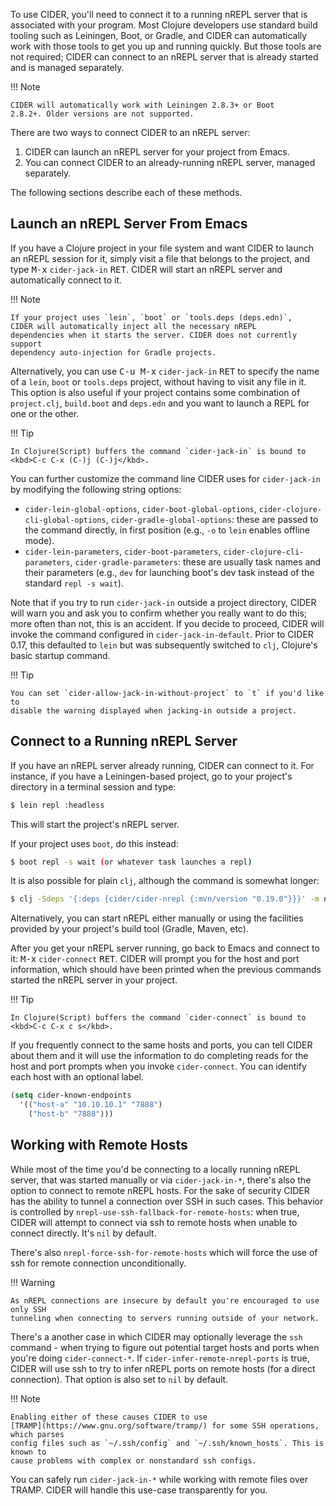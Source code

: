 To use CIDER, you'll need to connect it to a running nREPL server that
is associated with your program. Most Clojure developers use standard
build tooling such as Leiningen, Boot, or Gradle, and CIDER can
automatically work with those tools to get you up and running
quickly. But those tools are not required; CIDER can connect to an
nREPL server that is already started and is managed separately.

!!! Note

    CIDER will automatically work with Leiningen 2.8.3+ or Boot
    2.8.2+. Older versions are not supported.

There are two ways to connect CIDER to an nREPL server:

1. CIDER can launch an nREPL server for your project from Emacs.
2. You can connect CIDER to an already-running nREPL server, managed separately.

The following sections describe each of these methods.

## Launch an nREPL Server From Emacs

If you have a Clojure project in your file system and want CIDER to
launch an nREPL session for it, simply visit a file that belongs to
the project, and type <kbd>M-x</kbd> `cider-jack-in`
<kbd>RET</kbd>. CIDER will start an nREPL server and automatically
connect to it.

!!! Note

    If your project uses `lein`, `boot` or `tools.deps (deps.edn)`,
    CIDER will automatically inject all the necessary nREPL
    dependencies when it starts the server. CIDER does not currently support
    dependency auto-injection for Gradle projects.

Alternatively, you can use <kbd>C-u M-x</kbd> `cider-jack-in` <kbd>RET</kbd> to
specify the name of a `lein`, `boot` or `tools.deps` project, without having to
visit any file in it. This option is also useful if your project contains some
combination of `project.clj`, `build.boot` and `deps.edn` and you want to launch
a REPL for one or the other.

!!! Tip

    In Clojure(Script) buffers the command `cider-jack-in` is bound to <kbd>C-c C-x (C-)j (C-)j</kbd>.

You can further customize the command line CIDER uses for `cider-jack-in` by
modifying the following string options:

* `cider-lein-global-options`, `cider-boot-global-options`,
  `cider-clojure-cli-global-options`, `cider-gradle-global-options`:
  these are passed to the command directly, in first position
  (e.g., `-o` to `lein` enables offline mode).
* `cider-lein-parameters`, `cider-boot-parameters`,
  `cider-clojure-cli-parameters`, `cider-gradle-parameters`: these are
  usually task names and their parameters (e.g., `dev` for launching
  boot's dev task instead of the standard `repl -s wait`).

Note that if you try to run `cider-jack-in` outside a project
directory, CIDER will warn you and ask you to confirm whether you
really want to do this; more often than not, this is an accident.  If
you decide to proceed, CIDER will invoke the command configured in
`cider-jack-in-default`. Prior to CIDER 0.17, this defaulted to `lein`
but was subsequently switched to `clj`, Clojure's basic startup command.

!!! Tip

    You can set `cider-allow-jack-in-without-project` to `t` if you'd like to
    disable the warning displayed when jacking-in outside a project.

## Connect to a Running nREPL Server

If you have an nREPL server already running, CIDER can connect to
it. For instance, if you have a Leiningen-based project, go to your
project's directory in a terminal session and type:

```sh
$ lein repl :headless
```

This will start the project's nREPL server.

If your project uses `boot`, do this instead:

```sh
$ boot repl -s wait (or whatever task launches a repl)
```

It is also possible for plain `clj`, although the command is somewhat longer:

```sh
$ clj -Sdeps '{:deps {cider/cider-nrepl {:mvn/version "0.19.0"}}}' -m nrepl.cmdline --middleware "[cider.nrepl/cider-middleware]"
```

Alternatively, you can start nREPL either manually or using the facilities
provided by your project's build tool (Gradle, Maven, etc).

After you get your nREPL server running, go back to Emacs and connect
to it: <kbd>M-x</kbd> `cider-connect` <kbd>RET</kbd>. CIDER will
prompt you for the host and port information, which should have been
printed when the previous commands started the nREPL server in your
project.

!!! Tip

    In Clojure(Script) buffers the command `cider-connect` is bound to <kbd>C-c C-x c s</kbd>.

If you frequently connect to the same hosts and ports, you can tell
CIDER about them and it will use the information to do completing
reads for the host and port prompts when you invoke
`cider-connect`. You can identify each host with an optional label.

```el
(setq cider-known-endpoints
  '(("host-a" "10.10.10.1" "7888")
    ("host-b" "7888")))
```

## Working with Remote Hosts

While most of the time you'd be connecting to a locally running nREPL
server, that was started manually or via `cider-jack-in-*`, there's
also the option to connect to remote nREPL hosts. For the sake of security
CIDER has the ability to tunnel a connection over SSH in such cases.
This behavior is controlled by
`nrepl-use-ssh-fallback-for-remote-hosts`: when true, CIDER will attempt to
connect via ssh to remote hosts when unable to connect directly. It's
`nil` by default.

There's also `nrepl-force-ssh-for-remote-hosts` which will force the use
of ssh for remote connection unconditionally.

!!! Warning

    As nREPL connections are insecure by default you're encouraged to use only SSH
    tunneling when connecting to servers running outside of your network.

There's a another case in which CIDER may optionally leverage the `ssh` command - when
trying to figure out potential target hosts and ports when you're doing `cider-connect-*`.
If  `cider-infer-remote-nrepl-ports` is true, CIDER will use ssh to try to infer
nREPL ports on remote hosts (for a direct connection). That option is also set to `nil`
by default.

!!! Note

    Enabling either of these causes CIDER to use
    [TRAMP](https://www.gnu.org/software/tramp/) for some SSH operations, which parses
    config files such as `~/.ssh/config` and `~/.ssh/known_hosts`. This is known to
    cause problems with complex or nonstandard ssh configs.

You can safely run `cider-jack-in-*` while working with remote files over TRAMP. CIDER
will handle this use-case transparently for you.

